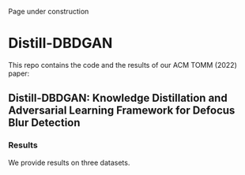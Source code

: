 Page under construction 
# Distill-DBDGAN
This repo contains the code and the results of our ACM TOMM (2022) paper:
## Distill-DBDGAN: Knowledge Distillation and Adversarial Learning Framework for Defocus Blur Detection

### Results
We provide results on three datasets.
